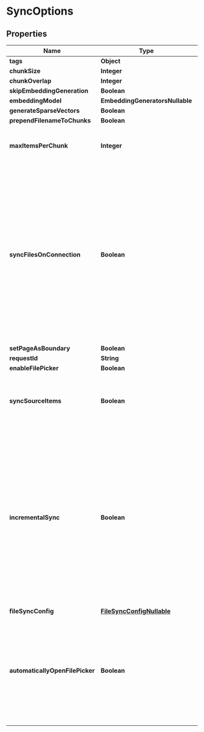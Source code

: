 

# SyncOptions


## Properties

| Name | Type | Description | Notes |
|------------ | ------------- | ------------- | -------------|
|**tags** | **Object** |  |  [optional] |
|**chunkSize** | **Integer** |  |  [optional] |
|**chunkOverlap** | **Integer** |  |  [optional] |
|**skipEmbeddingGeneration** | **Boolean** |  |  [optional] |
|**embeddingModel** | **EmbeddingGeneratorsNullable** |  |  [optional] |
|**generateSparseVectors** | **Boolean** |  |  [optional] |
|**prependFilenameToChunks** | **Boolean** |  |  [optional] |
|**maxItemsPerChunk** | **Integer** | Number of objects per chunk. For csv, tsv, xlsx, and json files only. |  [optional] |
|**syncFilesOnConnection** | **Boolean** | Used to specify whether Carbon should attempt to sync all your files automatically when authorization         is complete. This is only supported for a subset of connectors and will be ignored for the rest. Supported         connectors: Intercom, Zendesk, Gitbook, Confluence, Salesforce, Freshdesk |  [optional] |
|**setPageAsBoundary** | **Boolean** |  |  [optional] |
|**requestId** | **String** |  |  [optional] |
|**enableFilePicker** | **Boolean** |  |  [optional] |
|**syncSourceItems** | **Boolean** | Enabling this flag will fetch all available content from the source to be listed via list items endpoint |  [optional] |
|**incrementalSync** | **Boolean** | Only sync files if they have not already been synced or if the embedding properties have changed.         This flag is currently supported by ONEDRIVE, GOOGLE_DRIVE, BOX, DROPBOX, INTERCOM, GMAIL, OUTLOOK, ZENDESK, CONFLUENCE, NOTION, SHAREPOINT, SERVICENOW. It will be ignored for other data sources. |  [optional] |
|**fileSyncConfig** | [**FileSyncConfigNullable**](FileSyncConfigNullable.md) |  |  [optional] |
|**automaticallyOpenFilePicker** | **Boolean** | Automatically open source file picker after the OAuth flow is complete. This flag is currently supported by         BOX, DROPBOX, GOOGLE_DRIVE, ONEDRIVE, SHAREPOINT. It will be ignored for other data sources. |  [optional] |



